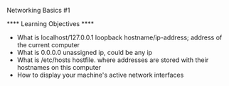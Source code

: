 Networking Basics #1

**** Learning Objectives ****

- What is localhost/127.0.0.1
	loopback hostname/ip-address; address of the current computer
- What is 0.0.0.0
	unassigned ip, could be any ip
- What is /etc/hosts
	hostfile. where addresses are stored with their hostnames on this computer
- How to display your machine's active network interfaces
